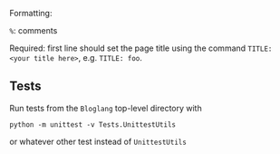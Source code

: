 Formatting:

`%`: comments

Required:
first line should set the page title using the command `TITLE: <your title here>`, e.g. `TITLE: foo`.

## Tests

Run tests from the `Bloglang` top-level directory with
```
python -m unittest -v Tests.UnittestUtils
```
or whatever other test instead of `UnittestUtils`
